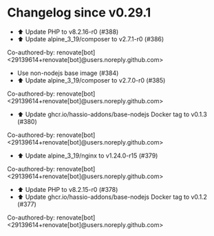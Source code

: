 # Changelog since v0.29.1
- ⬆️ Update PHP to v8.2.16-r0 (#388) 
- ⬆️ Update alpine_3_19/composer to v2.7.1-r0 (#386)

Co-authored-by: renovate[bot] <29139614+renovate[bot]@users.noreply.github.com> 
- Use non-nodejs base image (#384) 
- ⬆️ Update alpine_3_19/composer to v2.7.0-r0 (#385)

Co-authored-by: renovate[bot] <29139614+renovate[bot]@users.noreply.github.com> 
- ⬆️ Update ghcr.io/hassio-addons/base-nodejs Docker tag to v0.1.3 (#380)

Co-authored-by: renovate[bot] <29139614+renovate[bot]@users.noreply.github.com> 
- ⬆️ Update alpine_3_19/nginx to v1.24.0-r15 (#379)

Co-authored-by: renovate[bot] <29139614+renovate[bot]@users.noreply.github.com> 
- ⬆️ Update PHP to v8.2.15-r0 (#378) 
- ⬆️ Update ghcr.io/hassio-addons/base-nodejs Docker tag to v0.1.2 (#377)

Co-authored-by: renovate[bot] <29139614+renovate[bot]@users.noreply.github.com> 
